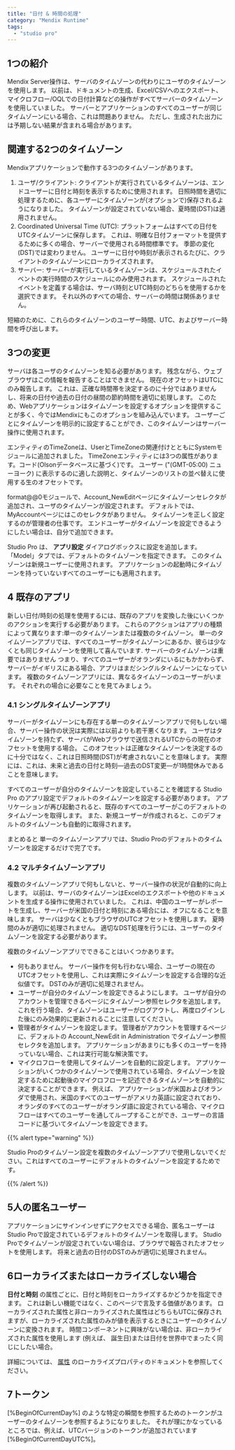 ```yaml
---
title: "日付 & 時間の処理"
category: "Mendix Runtime"
tags:
  - "studio pro"
---
```


## 1つの紹介

Mendix Server操作は、サーバのタイムゾーンの代わりにユーザのタイムゾーンを使用します。 以前は、ドキュメントの生成、Excel/CSVへのエクスポート、マイクロフロー/OQLでの日付計算などの操作がすべてサーバーのタイムゾーンを使用していました。 サーバーとアプリケーションのすべてのユーザーが同じタイムゾーンにいる場合、これは問題ありません。 ただし、生成された出力には予期しない結果が含まれる場合があります。

## 関連する2つのタイムゾーン

Mendixアプリケーションで動作する3つのタイムゾーンがあります。

1.  ユーザ/クライアント: クライアントが実行されているタイムゾーンは、エンドユーザーに日付と時刻を表示するために使用されます。 日照時間を適切に処理するために、各ユーザーにタイムゾーンが(オプションで)保存されるようになりました。 タイムゾーンが設定されていない場合、夏時間(DST)は適用されません。
2.  Coordinated Universal Time (UTC): プラットフォームはすべての日付をUTCタイムゾーンに保存します。 これは、明確な日付フォーマットを提供するために多くの場合、サーバーで使用される時間標準です。 季節の変化(DST)では変わりません。 ユーザーに日付や時刻が表示されるたびに、クライアントのタイムゾーンにローカライズされます。
3.  サーバー: サーバーが実行しているタイムゾーンは、スケジュールされたイベントの実行時間のスケジュールにのみ使用されます。 スケジュールされたイベントを定義する場合は、サーバ時刻とUTC時刻のどちらを使用するかを選択できます。 それ以外のすべての場合、サーバーの時間は関係ありません。

短縮のために、これらのタイムゾーンのユーザー時間、UTC、およびサーバー時間を呼び出します。

## 3つの変更

サーバは各ユーザのタイムゾーンを知る必要があります。 残念ながら、ウェブブラウザはこの情報を報告することはできません。 現在のオフセットはUTCにのみ報告します。 これは、正確な時間帯を決定するのに十分ではありませんし、将来の日付や過去の日付の昼間の節約時間を適切に処理します。 このため、Webアプリケーションはタイムゾーンを設定するオプションを提供することが多く、今ではMendixにもこのオプションを組み込んでいます。 ユーザーごとにタイムゾーンを明示的に設定することができ、このタイムゾーンはサーバー操作に使用されます。

エンティティのTimeZoneは、UserとTimeZoneの関連付けとともにSystemモジュールに追加されました。 TimeZoneエンティティには3つの属性があります。コード(Olsonデータベースに基づく)です。 ユーザー ("(GMT-05:00) ニューヨーク) に表示するのに適した説明と、タイムゾーンのリストの並べ替えに使用する生のオフセットです。

format@@0モジュールで、Account_NewEditページにタイムゾーンセレクタが追加され、ユーザのタイムゾーンが設定されます。 デフォルトでは、MyAccountページにはこのセレクタがありません。 タイムゾーンを正しく設定するのが管理者の仕事です。 エンドユーザーがタイムゾーンを設定できるようにしたい場合は、自分で追加できます。

Studio Pro は、 **アプリ設定** ダイアログボックスに設定を追加します。 「Model」タブでは、デフォルトのタイムゾーンを指定できます。 このタイムゾーンは新規ユーザーに使用されます。 アプリケーションの起動時にタイムゾーンを持っていないすべてのユーザーにも適用されます。

## 4 既存のアプリ

新しい日付/時刻の処理を使用するには、既存のアプリを変換した後にいくつかのアクションを実行する必要があります。 これらのアクションはアプリの種類によって異なります:単一のタイムゾーンまたは複数のタイムゾーン。 単一のタイムゾーンアプリでは、すべてのユーザーがタイムゾーンにあるか、彼らは少なくとも同じタイムゾーンを使用して喜んでいます. サーバーのタイムゾーンは重要ではありません つまり、すべてのユーザーがオランダにいるにもかかわらず、サーバーがイギリスにある場合、アプリはまだシングルタイムゾーンになっています。 複数のタイムゾーンアプリには、異なるタイムゾーンのユーザーがいます。 それぞれの場合に必要なことを見てみましょう。

### 4.1 シングルタイムゾーンアプリ

サーバーがタイムゾーンにも存在する単一のタイムゾーンアプリで何もしない場合、サーバー操作の状況は実際には以前よりも若干悪くなります。 ユーザはタイムゾーンを持たず、サーバがWebブラウザで送信されるUTCからの現在のオフセットを使用する場合。 このオフセットは正確なタイムゾーンを決定するのに十分ではなく、これは日照時間(DST)が考慮されないことを意味します。 実際には、これは、未来と過去の日付と時刻―過去のDST変更―が1時間休みであることを意味します。

すべてのユーザーが自分のタイムゾーンを設定していることを確認する Studio Pro のアプリ設定でデフォルトのタイムゾーンを設定する必要があります。 アプリケーションが再び起動されると、既存のすべてのユーザーがこのデフォルトのタイムゾーンを取得します。 また、新規ユーザーが作成されると、このデフォルトのタイムゾーンも自動的に取得されます。

まとめると 単一のタイムゾーンアプリでは、Studio Proのデフォルトのタイムゾーンを設定するだけで完了です。

### 4.2 マルチタイムゾーンアプリ

複数のタイムゾーンアプリで何もしないと、サーバー操作の状況が自動的に向上します。 以前は、サーバのタイムゾーンはExcelのエクスポートや他のドキュメントを生成する操作に使用されていました。 これは、中国のユーザーがレポートを生成し、サーバーが米国の日付と時刻にある場合には、オフになることを意味します。 サーバは少なくともブラウザのUTCオフセットを使用します。 夏時間のみが適切に処理されません。 適切なDST処理を行うには、ユーザーのタイムゾーンを設定する必要があります。

複数のタイムゾーンアプリでできることはいくつかあります。

*   何もありません。 サーバー操作を何も行わない場合、ユーザーの現在のUTCオフセットを使用し、これは実際にタイムゾーンを設定する合理的な近似値です。 DSTのみが適切に処理されません。
*   ユーザーが自分のタイムゾーンを設定できるようにします。 ユーザが自分のアカウントを管理できるページにタイムゾーン参照セレクタを追加します。 これを行う場合、タイムゾーンはユーザーがログアウトし、再度ログインした後にのみ効果的に更新されることに注意してください。
*   管理者がタイムゾーンを設定します。 管理者がアカウントを管理するページに、デフォルトの Account_NewEdit in Administration でタイムゾーン参照セレクタを追加します。 アプリケーションがあまりにも多くのユーザーを持っていない場合、これは実行可能な解決策です。
*   マイクロフローを使用してタイムゾーンを自動的に設定します。 アプリケーションがいくつかのタイムゾーンで使用されている場合、タイムゾーンを設定するために起動後のマイクロフローを記述できるタイムゾーンを自動的に決定することができます。 例えば、 アプリケーションが米国およびオランダで使用され、米国のすべてのユーザーがアメリカ英語に設定されており、オランダのすべてのユーザーがオランダ語に設定されている場合、マイクロフローはすべてのユーザーを通してループすることができ、ユーザーの言語コードに基づいてタイムゾーンを設定できます。

{{% alert type="warning" %}}

Studio Proのタイムゾーン設定を複数のタイムゾーンアプリで使用しないでください。これはすべてのユーザーにデフォルトのタイムゾーンを設定するためです。

{{% /alert %}}

## 5人の匿名ユーザー

アプリケーションにサインインせずにアクセスできる場合、匿名ユーザーはStudio Proで設定されているデフォルトのタイムゾーンを取得します。 Studio Proでタイムゾーンが設定されていない場合は、ブラウザで報告されたオフセットを使用します。 将来と過去の日付のDSTのみが適切に処理されません。

## 6ローカライズまたはローカライズしない場合

**日付と時刻** の属性ごとに、日付と時刻をローカライズするかどうかを指定できます。 これは新しい機能ではなく、このページで言及する価値があります。 ローカライズされた属性と非ローカライズされた属性はどちらもUTCに保存されますが、ローカライズされた属性のみが値を表示するときにユーザーのタイムゾーンに変換されます。 時間コンポーネントに興味がない場合は、非ローカライズされた属性を使用します (例えば、 誕生日)または日付を世界中でまったく同じにしたい場合。

詳細については、 [属性](attributes) のローカライズプロパティのドキュメントを参照してください。

## 7トークン

[%BeginOfCurrentDay%] のような特定の瞬間を参照するためのトークンがユーザーのタイムゾーンを参照するようになりました。 それが理にかなっているところでは、例えば、UTCバージョンのトークンが追加されています [%BeginOfCurrentDayUTC%]。
